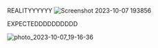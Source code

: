 REALITYYYYYY
![Screenshot 2023-10-07 193856](https://github.com/yasaswini2005/google_signup/assets/139364347/15bd4484-ef5c-41d3-b46c-e0ead6eb57f9)

EXPECTEDDDDDDDDDD


![photo_2023-10-07_19-16-36](https://github.com/yasaswini2005/google_signup/assets/139364347/4fdcec7f-69ce-401d-bf9e-252398f8e5a5)
